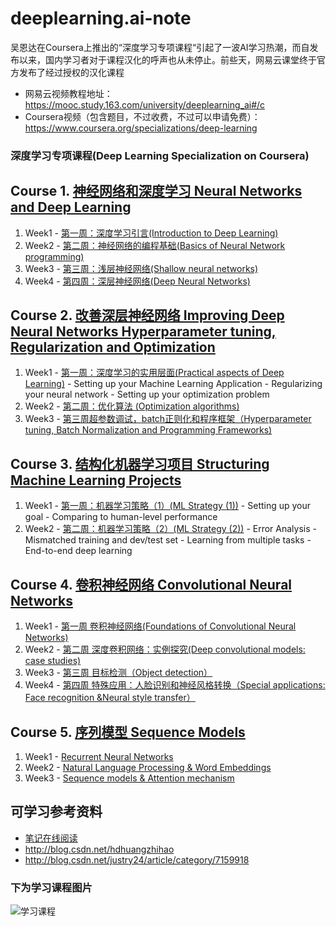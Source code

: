 # deeplearning.ai-note
吴恩达在Coursera上推出的“深度学习专项课程“引起了一波AI学习热潮，而自发布以来，国内学习者对于课程汉化的呼声也从未停止。前些天，网易云课堂终于官方发布了经过授权的汉化课程
* 网易云视频教程地址：https://mooc.study.163.com/university/deeplearning_ai#/c
* Coursera视频（包含题目，不过收费，不过可以申请免费）：https://www.coursera.org/specializations/deep-learning


### 深度学习专项课程(Deep Learning Specialization on Coursera)




 ## Course 1. [神经网络和深度学习 Neural Networks and Deep Learning](https://www.youtube.com/watch?v=CS4cs9xVecg&list=PLkDaE6sCZn6Ec-XTbcX1uRg2_u4xOEky0)
 
1. Week1 - [第一周：深度学习引言(Introduction to Deep Learning)]()
2. Week2 - [第二周：神经网络的编程基础(Basics of Neural Network programming)]()
3. Week3 - [第三周：浅层神经网络(Shallow neural networks)]()
4. Week4 - [第四周：深层神经网络(Deep Neural Networks)]()

## Course 2. [改善深层神经网络 Improving Deep Neural Networks Hyperparameter tuning, Regularization and Optimization](https://www.youtube.com/watch?v=1waHlpKiNyY&list=PLkDaE6sCZn6Hn0vK8co82zjQtt3T2Nkqc)

1. Week1 - [第一周：深度学习的实用层面(Practical aspects of Deep Learning)]()
         - Setting up your Machine Learning Application
         - Regularizing your neural network
         - Setting up your optimization problem
2. Week2 - [第二周：优化算法 (Optimization algorithms)]()
3. Week3 - [第三周超参数调试，batch正则化和程序框架（Hyperparameter tuning, Batch Normalization and Programming Frameworks)]()

## Course 3. [结构化机器学习项目 Structuring Machine Learning Projects](https://www.youtube.com/watch?v=dFX8k1kXhOw&list=PLkDaE6sCZn6E7jZ9sN_xHwSHOdjUxUW_b)

1. Week1 - [第一周：机器学习策略（1）(ML Strategy (1))]()
         - Setting up your goal
         - Comparing to human-level performance
2. Week2 - [第二周：机器学习策略（2）(ML Strategy (2))]()
         - Error Analysis
         - Mismatched training and dev/test set
         - Learning from multiple tasks
         - End-to-end deep learning
         
 ## Course 4. [卷积神经网络 Convolutional Neural Networks](https://www.youtube.com/watch?v=ArPaAX_PhIs&list=PLkDaE6sCZn6Gl29AoE31iwdVwSG-KnDzF)
 
 1. Week1 - [第一周 卷积神经网络(Foundations of Convolutional Neural Networks)]()
 2. Week2 - [第二周 深度卷积网络：实例探究(Deep convolutional models: case studies)]() 
 3. Week3 - [第三周 目标检测（Object detection）]() 
 4. Week4 - [第四周 特殊应用：人脸识别和神经风格转换（Special applications: Face recognition &Neural style transfer）]() 


 ## Course 5. [序列模型 Sequence Models](https://www.youtube.com/watch?v=DejHQYAGb7Q&list=PLkDaE6sCZn6F6wUI9tvS_Gw1vaFAx6rd6)
 1. Week1 - [Recurrent Neural Networks]()
 2. Week2 - [Natural Language Processing & Word Embeddings]()
 3. Week3 - [Sequence models & Attention mechanism]()


## 可学习参考资料

* [笔记在线阅读](http://www.ai-start.com/dl2017)
* http://blog.csdn.net/hdhuangzhihao
* http://blog.csdn.net/justry24/article/category/7159918






### 下为学习课程图片

![学习课程](http://ojmcn9nlw.qnssl.com/blog/20170903/220626537.png?imageslim)